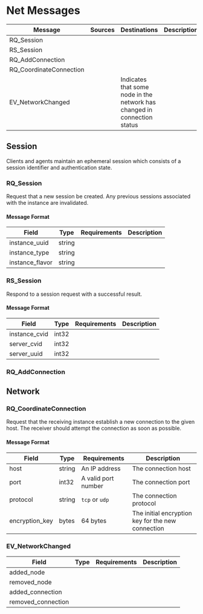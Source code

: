 # Net Messages

| Message              | Sources           | Destinations      | Description                                       |
|----------------------|-------------------|-------------------|---------------------------------------------------|
| RQ_Session           |
| RS_Session           |
| RQ_AddConnection     |
| RQ_CoordinateConnection |
| EV_NetworkChanged    |                                       | Indicates that some node in the network has changed in connection status |

## Session
Clients and agents maintain an ephemeral session which consists of a session identifier
and authentication state.

### RQ_Session
Request that a new session be created. Any previous sessions associated with the
instance are invalidated.

#### Message Format
| Field            | Type       | Requirements              | Description                                              |
|------------------|------------|---------------------------|----------------------------------------------------------|
| instance_uuid    | string     |                           |   |
| instance_type    | string     |                           |   |
| instance_flavor  | string     |                           |   |

### RS_Session
Respond to a session request with a successful result.

#### Message Format
| Field            | Type       | Requirements              | Description                                              |
|------------------|------------|---------------------------|----------------------------------------------------------|
| instance_cvid    | int32      |                           |   |
| server_cvid      | int32      |                           |   |
| server_uuid      | int32      |                           |   |

### RQ_AddConnection

## Network

### RQ_CoordinateConnection
Request that the receiving instance establish a new connection to the given host.
The receiver should attempt the connection as soon as possible.

#### Message Format
| Field            | Type       | Requirements              | Description                                              |
|------------------|------------|---------------------------|----------------------------------------------------------|
| host             | string     | An IP address             | The connection host  |
| port             | int32      | A valid port number       | The connection port  |
| protocol         | string     | `tcp` or `udp`            | The connection protocol  |
| encryption_key   | bytes      | 64 bytes                  | The initial encryption key for the new connection        |

### EV_NetworkChanged

| Field            | Type       | Requirements              | Description                                              |
|------------------|------------|---------------------------|----------------------------------------------------------|
| added_node       |            |                           |   |
| removed_node     |            |                           |   |
| added_connection |            |                           |   |
| removed_connection |          |                           |   |
